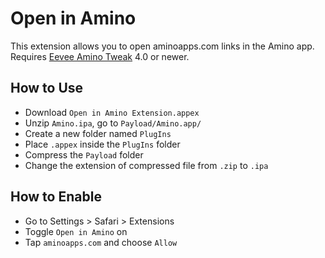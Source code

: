 # Open in Amino
This extension allows you to open aminoapps.com links in the Amino app. Requires [Eevee Amino Tweak](https://havoc.app/package/eeveeaminotweak) 4.0 or newer.

## How to Use
- Download `Open in Amino Extension.appex`
- Unzip `Amino.ipa`, go to `Payload/Amino.app/`
- Create a new folder named `PlugIns`
- Place `.appex` inside the `PlugIns` folder
- Compress the `Payload` folder
- Change the extension of compressed file from `.zip` to `.ipa`

## How to Enable
- Go to Settings > Safari > Extensions
- Toggle `Open in Amino` on
- Tap `aminoapps.com` and choose `Allow`
